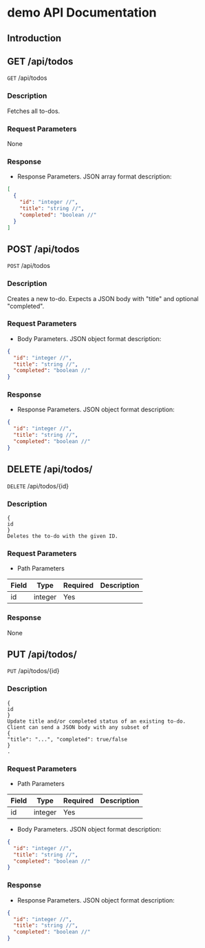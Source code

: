 # demo API Documentation

## Introduction

## GET /api/todos

`GET` /api/todos

### Description

Fetches all to-dos.

### Request Parameters

None

### Response

- Response Parameters. JSON array format description:

```json
[
  {
    "id": "integer //",
    "title": "string //",
    "completed": "boolean //"
  }
]
```


## POST /api/todos

`POST` /api/todos

### Description

Creates a new to-do. Expects a JSON body with "title" and optional "completed".

### Request Parameters

- Body Parameters. JSON object format description:

```json
{
  "id": "integer //",
  "title": "string //",
  "completed": "boolean //"
}
```

### Response

- Response Parameters. JSON object format description:

```json
{
  "id": "integer //",
  "title": "string //",
  "completed": "boolean //"
}
```


## DELETE /api/todos/

`DELETE` /api/todos/{id}

### Description

```
{
id
}
Deletes the to-do with the given ID.
```

### Request Parameters

- Path Parameters

| Field | Type | Required | Description |
| --- | --- | --- | --- |
| id | integer | Yes |  |

### Response

None


## PUT /api/todos/

`PUT` /api/todos/{id}

### Description

```
{
id
}
Update title and/or completed status of an existing to-do.
Client can send a JSON body with any subset of
{
"title": "...", "completed": true/false
}
.
```

### Request Parameters

- Path Parameters

| Field | Type | Required | Description |
| --- | --- | --- | --- |
| id | integer | Yes |  |

- Body Parameters. JSON object format description:

```json
{
  "id": "integer //",
  "title": "string //",
  "completed": "boolean //"
}
```

### Response

- Response Parameters. JSON object format description:

```json
{
  "id": "integer //",
  "title": "string //",
  "completed": "boolean //"
}
```


